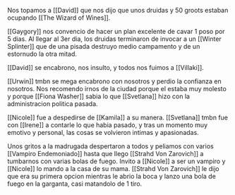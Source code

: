 Nos topamos a [[David]] que nos dijo que unos druidas y 50 groots estaban ocupando [[The Wizard of Wines]].

[[Gaygory]] nos convencio de hacer un plan excelente de cavar 1 poso por 5 dias.
Al llegar al 3er dia, los druidas terminaron de invocar a un [[Winter Splinter]] que de una pisada destruyo medio campamento y de un estornudo la otra mitad.

[[David]] se encabrono, nos insulto, y todos nos fuimos a [[Villaki]].

[[Urwin]] tmbn se mega encabrono con nosotros y perdio la confianza en nosotros.
Nos recomendo irnos de la ciudad porque el estaba muy molesto y porque [[Fiona Washer]] sabia lo que [[Svetlana]] hizo con la administracion politica pasada.

[[Nicole]] fue a despedirse de [[Kamila]] a su manera.
[[Svetlana]] tmbn fue con [[Irene]] a contarle lo que habia pasado, y tras un momento muy emotivo y personal, las cosas se volvieron intimas y apasionadas.

Unos gritos a la madrugada despertaron a todos y peliamos con varios [[Vampiro Endemoniado]] hasta que llego [[Strahd Von Zarovich]] a tumbarnos con varias bolas de fuego.
Invito a [[Nicole]] a ser un vampiro y [[Nicole]] lo mando a la casa de su mama.
[[Strahd Von Zarovich]] le dijo que era su primera opcion mientras le abrio la boca y lanzo una bola de fuego en la garganta, casi matandolo de 1 tiro.
